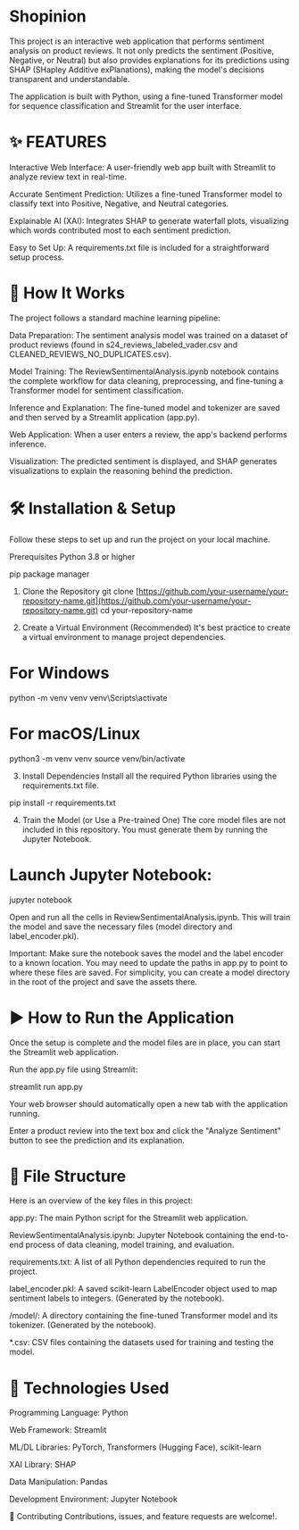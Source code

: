 # Shopinion
This project is an interactive web application that performs sentiment analysis on product reviews. It not only predicts the sentiment (Positive, Negative, or Neutral) but also provides explanations for its predictions using SHAP (SHapley Additive exPlanations), making the model's decisions transparent and understandable.

The application is built with Python, using a fine-tuned Transformer model for sequence classification and Streamlit for the user interface.


# ✨ FEATURES
Interactive Web Interface: A user-friendly web app built with Streamlit to analyze review text in real-time.

Accurate Sentiment Prediction: Utilizes a fine-tuned Transformer model to classify text into Positive, Negative, and Neutral categories.

Explainable AI (XAI): Integrates SHAP to generate waterfall plots, visualizing which words contributed most to each sentiment prediction.

Easy to Set Up: A requirements.txt file is included for a straightforward setup process.

# 🚀 How It Works
The project follows a standard machine learning pipeline:

Data Preparation: The sentiment analysis model was trained on a dataset of product reviews (found in s24_reviews_labeled_vader.csv and CLEANED_REVIEWS_NO_DUPLICATES.csv).

Model Training: The ReviewSentimentalAnalysis.ipynb notebook contains the complete workflow for data cleaning, preprocessing, and fine-tuning a Transformer model for sentiment classification.

Inference and Explanation: The fine-tuned model and tokenizer are saved and then served by a Streamlit application (app.py).

Web Application: When a user enters a review, the app's backend performs inference.

Visualization: The predicted sentiment is displayed, and SHAP generates visualizations to explain the reasoning behind the prediction.

# 🛠️ Installation & Setup
Follow these steps to set up and run the project on your local machine.

Prerequisites
Python 3.8 or higher

pip package manager

1. Clone the Repository
git clone [https://github.com/your-username/your-repository-name.git](https://github.com/your-username/your-repository-name.git)
cd your-repository-name

2. Create a Virtual Environment (Recommended)
It's best practice to create a virtual environment to manage project dependencies.

# For Windows
python -m venv venv
venv\Scripts\activate

# For macOS/Linux
python3 -m venv venv
source venv/bin/activate

3. Install Dependencies
Install all the required Python libraries using the requirements.txt file.

pip install -r requirements.txt

4. Train the Model (or Use a Pre-trained One)
The core model files are not included in this repository. You must generate them by running the Jupyter Notebook.

# Launch Jupyter Notebook:

jupyter notebook

Open and run all the cells in ReviewSentimentalAnalysis.ipynb. This will train the model and save the necessary files (model directory and label_encoder.pkl).

Important: Make sure the notebook saves the model and the label encoder to a known location. You may need to update the paths in app.py to point to where these files are saved. For simplicity, you can create a model directory in the root of the project and save the assets there.

# ▶️ How to Run the Application
Once the setup is complete and the model files are in place, you can start the Streamlit web application.

Run the app.py file using Streamlit:

streamlit run app.py

Your web browser should automatically open a new tab with the application running.

Enter a product review into the text box and click the "Analyze Sentiment" button to see the prediction and its explanation.

# 📂 File Structure
Here is an overview of the key files in this project:

app.py: The main Python script for the Streamlit web application.

ReviewSentimentalAnalysis.ipynb: Jupyter Notebook containing the end-to-end process of data cleaning, model training, and evaluation.

requirements.txt: A list of all Python dependencies required to run the project.

label_encoder.pkl: A saved scikit-learn LabelEncoder object used to map sentiment labels to integers. (Generated by the notebook).

/model/: A directory containing the fine-tuned Transformer model and its tokenizer. (Generated by the notebook).

*.csv: CSV files containing the datasets used for training and testing the model.

# 🔧 Technologies Used
Programming Language: Python

Web Framework: Streamlit

ML/DL Libraries: PyTorch, Transformers (Hugging Face), scikit-learn

XAI Library: SHAP

Data Manipulation: Pandas

Development Environment: Jupyter Notebook

🤝 Contributing
Contributions, issues, and feature requests are welcome!.
